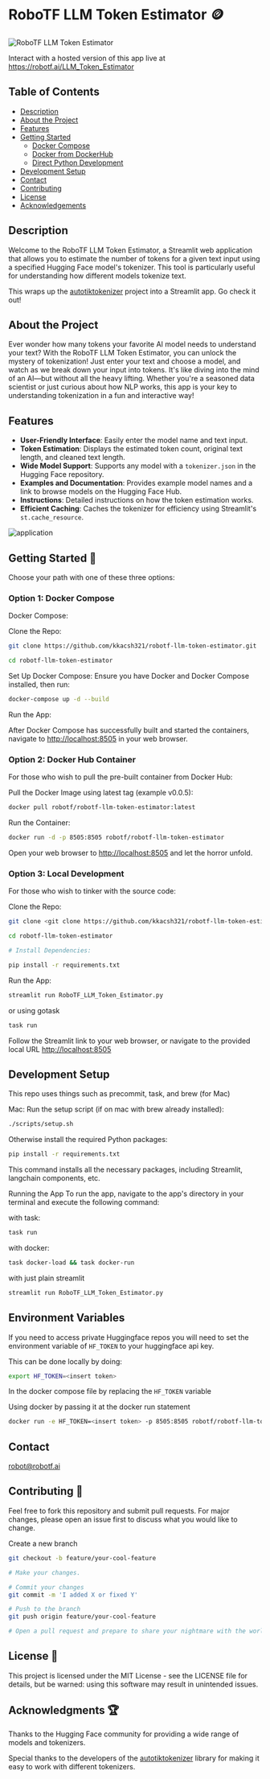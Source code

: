 <!-- markdownlint-disable-file MD013-->
# RoboTF LLM Token Estimator 🪙

![RoboTF LLM Token Estimator](images/robot_token.jpg)

Interact with a hosted version of this app live at [<https://robotf.ai/LLM_Token_Estimator>](https://robotf.ai/LLM_Token_Estimator)

## Table of Contents

- [Description](#description)
- [About the Project](#about-the-project)
- [Features](#features)
- [Getting Started](#getting-started-🧹)
  - [Docker Compose](#option-1-docker-compose)
  - [Docker from DockerHub](#option-2-docker-hub-container)
  - [Direct Python Development](#option-3-local-development)
- [Development Setup](#development-setup)
- [Contact](#contact)
- [Contributing](#contributing-👥)
- [License](#license-📜)
- [Acknowledgements](#acknowledgments-🏆)

## Description

Welcome to the RoboTF LLM Token Estimator, a Streamlit web application that allows you to estimate the number of tokens for a given text input using a specified Hugging Face model's tokenizer. This tool is particularly useful for understanding how different models tokenize text.

This wraps up the [autotiktokenizer](https://github.com/bhavnicksm/autotiktokenizer) project into a Streamlit app. Go check it out!

## About the Project

Ever wonder how many tokens your favorite AI model needs to understand your text? With the RoboTF LLM Token Estimator, you can unlock the mystery of tokenization! Just enter your text and choose a model, and watch as we break down your input into tokens. It's like diving into the mind of an AI—but without all the heavy lifting. Whether you're a seasoned data scientist or just curious about how NLP works, this app is your key to understanding tokenization in a fun and interactive way!

## Features

- **User-Friendly Interface**: Easily enter the model name and text input.
- **Token Estimation**: Displays the estimated token count, original text length, and cleaned text length.
- **Wide Model Support**: Supports any model with a `tokenizer.json` in the Hugging Face repository.
- **Examples and Documentation**: Provides example model names and a link to browse models on the Hugging Face Hub.
- **Instructions**: Detailed instructions on how the token estimation works.
- **Efficient Caching**: Caches the tokenizer for efficiency using Streamlit's `st.cache_resource`.

![application](images/app.png)

## Getting Started 🧹

Choose your path with one of these three options:

### Option 1: Docker Compose

Docker Compose:

Clone the Repo:

```bash
git clone https://github.com/kkacsh321/robotf-llm-token-estimator.git

cd robotf-llm-token-estimator
```

Set Up Docker Compose: Ensure you have Docker and Docker Compose installed, then run:

```bash
docker-compose up -d --build
```

Run the App:

After Docker Compose has successfully built and started the containers, navigate to <http://localhost:8505> in your web browser.


### Option 2: Docker Hub Container

For those who wish to pull the pre-built container from Docker Hub:

Pull the Docker Image using latest tag (example v0.0.5):

```bash
docker pull robotf/robotf-llm-token-estimator:latest
```

Run the Container:

```bash
docker run -d -p 8505:8505 robotf/robotf-llm-token-estimator
```

Open your web browser to <http://localhost:8505> and let the horror unfold.


### Option 3: Local Development

For those who wish to tinker with the source code:

Clone the Repo:

```bash
git clone <git clone https://github.com/kkacsh321/robotf-llm-token-estimator.git>

cd robotf-llm-token-estimator

# Install Dependencies:

pip install -r requirements.txt
```

Run the App:

```bash
streamlit run RoboTF_LLM_Token_Estimator.py
```

or using gotask

```bash
task run
```

Follow the Streamlit link to your web browser, or navigate to the provided local URL <http://localhost:8505>

## Development Setup

This repo uses things such as precommit, task, and brew (for Mac)

Mac:
Run the setup script (if on mac with brew already installed):

```sh
./scripts/setup.sh
```

Otherwise install the required Python packages:

```sh
pip install -r requirements.txt
```

This command installs all the necessary packages, including Streamlit, langchain components, etc.

Running the App
To run the app, navigate to the app's directory in your terminal and execute the following command:

with task:

```sh
task run
```

with docker:

```sh
task docker-load && task docker-run
```

with just plain streamlit

```sh
streamlit run RoboTF_LLM_Token_Estimator.py
```

## Environment Variables

If you need to access private Huggingface repos you will need to set the environment variable of `HF_TOKEN` to your huggingface api key.

This can be done locally by doing:

```bash
export HF_TOKEN=<insert token>
```

In the docker compose file by replacing the `HF_TOKEN` variable

Using docker by passing it at the docker run statement

```bash
docker run -e HF_TOKEN=<insert token> -p 8505:8505 robotf/robotf-llm-token-estimator
```

## Contact

<robot@robotf.ai>

## Contributing 👥

Feel free to fork this repository and submit pull requests. For major changes, please open an issue first to discuss what you would like to change.

Create a new branch

```bash
git checkout -b feature/your-cool-feature

# Make your changes.

# Commit your changes 
git commit -m 'I added X or fixed Y'

# Push to the branch 
git push origin feature/your-cool-feature

# Open a pull request and prepare to share your nightmare with the world.
```

## License 📜

This project is licensed under the MIT License - see the LICENSE file for details, but be warned: using this software may result in unintended issues.

## Acknowledgments 🏆

Thanks to the Hugging Face community for providing a wide range of models and tokenizers.

Special thanks to the developers of the [autotiktokenizer](https://github.com/bhavnicksm/autotiktokenizer) library for making it easy to work with different tokenizers.
